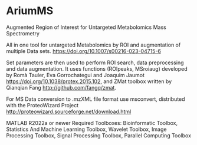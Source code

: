 # AriumMS
Augmented Region of Interest for Untargeted Metabolomics Mass Spectrometry 

All in one tool for untargeted Metabolomics by ROI and augmentation of multiple Data sets.
https://doi.org/10.1007/s00216-023-04715-6


Set parameters are then used to perform ROI search, data preprocessing and data augmentation. It uses functions (ROIpeaks, MSroiaug) developed by Romà Tauler, Eva Gorrochategui and Joaquim Jaumot https://doi.org/10.1038/protex.2015.102, and ZMat toolbox written by Qianqian Fang http://github.com/fangq/zmat.

For MS Data conversion to .mzXML file format use msconvert, distributed with the ProteoWizard Project http://proteowizard.sourceforge.net/download.html

MATLAB R2022a or newer
Required Toolboxes: 
Bioinformatic Toolbox, Statistics And Machine Learning Toolbox, Wavelet Toolbox, Image Processing Toolbox, Signal Processing Toolbox, Parallel Computing Toolbox

